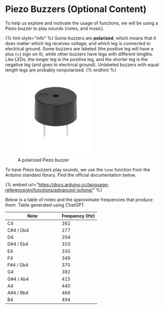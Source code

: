 # Piezo Buzzers (Optional Content)

To help us explore and motivate the usage of functions, we will be using a Piezo buzzer to play sounds (notes, and music).

{% hint style="info" %}
Some buzzers are **polarized**, which means that it does matter which leg receives voltage, and which leg is connected to electrical ground.  Some buzzers are labeled (the positive leg will have a plus (+) sign on it), while other buzzers have legs with different lengths.  Like LEDs, the longer leg is the positive leg, and the shorter leg is the negative leg (and goes to electrical ground).  Unlabeled buzzers with equal length legs are probably nonpolarized.
{% endhint %}

<div align="left"><figure><img src="../../.gitbook/assets/piezo_buzzer.png" alt="" width="240"><figcaption><p>A polarized Piezo buzzer</p></figcaption></figure></div>

To have Piezo buzzers play sounds, we use the `tone` function from the Arduino standard library.  Find the official documentation below.

{% embed url="https://docs.arduino.cc/language-reference/en/functions/advanced-io/tone/" %}

Below is a table of notes and the approximate frequencies that produce them.  Table generated using ChatGPT.

<table><thead><tr><th width="160">Note</th><th data-type="number">Frequency (Hz)</th></tr></thead><tbody><tr><td>C4</td><td>262</td></tr><tr><td>C#4 / Db4</td><td>277</td></tr><tr><td>D4</td><td>294</td></tr><tr><td>D#4 / Eb4</td><td>310</td></tr><tr><td>E4</td><td>330</td></tr><tr><td>F4</td><td>349</td></tr><tr><td>F#4 / Gb4</td><td>370</td></tr><tr><td>G4</td><td>392</td></tr><tr><td>G#4 / Ab4</td><td>415</td></tr><tr><td>A4</td><td>440</td></tr><tr><td>A#4 / Bb4</td><td>466</td></tr><tr><td>B4</td><td>494</td></tr></tbody></table>
